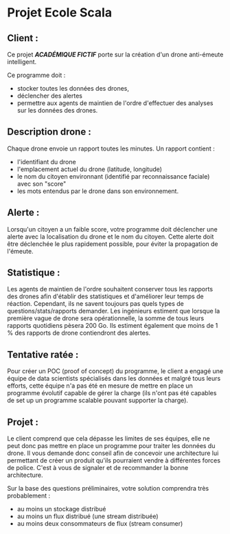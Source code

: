 # Projet Ecole Scala

## Client :  

Ce projet ***ACADÉMIQUE FICTIF*** porte sur la création d'un drone anti-émeute intelligent. 

Ce programme doit :  
- stocker toutes les données des drones, 
- déclencher des alertes 
- permettre aux agents de maintien de l'ordre d'effectuer des analyses sur les données des drones. 
 
## Description drone :  

Chaque drone envoie un rapport toutes les minutes. Un rapport contient : 
- l'identifiant du drone 
- l'emplacement actuel du drone (latitude, longitude) 
- le nom du citoyen environnant (identifié par reconnaissance faciale) avec son "score" 
- les mots entendus par le drone dans son environnement. 
 
## Alerte :  

Lorsqu'un citoyen a un faible score, votre programme doit déclencher une alerte avec la localisation du drone et le nom du citoyen.
Cette alerte doit être déclenchée le plus rapidement possible, pour éviter la propagation de l'émeute. 
 
## Statistique :  

Les agents de maintien de l'ordre souhaitent conserver tous les rapports des drones afin d'établir des statistiques et d'améliorer leur temps de réaction.
Cependant, ils ne savent toujours pas quels types de questions/stats/rapports demander. 
Les ingénieurs estiment que lorsque la première vague de drone sera opérationnelle, la somme de tous leurs rapports quotidiens pèsera 200 Go.
Ils estiment également que moins de 1 % des rapports de drone contiendront des alertes. 
 
## Tentative ratée :  

Pour créer un POC (proof of concept) du programme, le client a engagé une équipe de data scientists spécialisés dans les données et malgré tous leurs efforts, cette équipe n'a pas été en mesure de mettre en place un programme évolutif capable de gérer la charge (ils n'ont pas été capables de set up un programme scalable pouvant supporter la charge). 
 
## Projet : 

Le client comprend que cela dépasse les limites de ses équipes, elle ne peut donc pas mettre en place un programme pour traiter les données du drone.
Il vous demande donc conseil afin de concevoir une architecture lui permettant de créer un produit qu'ils pourraient vendre à différentes forces de police.
C'est à vous de signaler et de recommander la bonne architecture.  

Sur la base des questions préliminaires, votre solution comprendra très probablement : 
- au moins un stockage distribué 
- au moins un flux distribué (une stream distribuée) 
- au moins deux consommateurs de flux (stream consumer)

